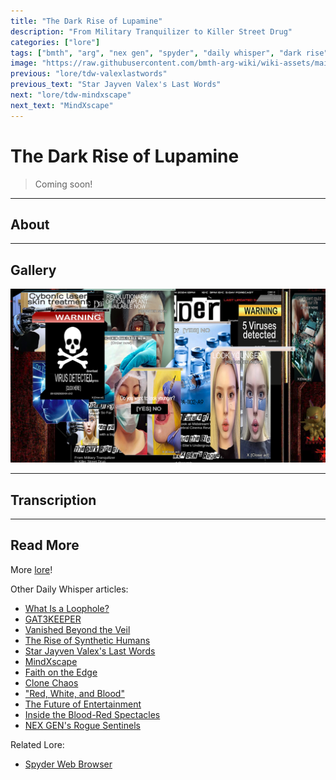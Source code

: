 ```yaml
---
title: "The Dark Rise of Lupamine"
description: "From Military Tranquilizer to Killer Street Drug"
categories: ["lore"]
tags: ["bmth", "arg", "nex gen", "spyder", "daily whisper", "dark rise", "lupamine"]
image: "https://raw.githubusercontent.com/bmth-arg-wiki/wiki-assets/main/lore/webbrowser/dailywhisper/viruses-300x300.png"
previous: "lore/tdw-valexlastwords"
previous_text: "Star Jayven Valex's Last Words"
next: "lore/tdw-mindxscape"
next_text: "MindXscape"
---
```

# The Dark Rise of Lupamine

> Coming soon!

***

## About



***

## Gallery

![lupamine article](https://raw.githubusercontent.com/bmth-arg-wiki/wiki-assets/main/lore/webbrowser/dailywhisper/viruses.png)

***

## Transcription



***

## Read More

More [lore](lore)!

Other Daily Whisper articles:

- [What Is a Loophole?](tdw-loophole)
- [GAT3KEEPER](tdw-gatekeeper)
- [Vanished Beyond the Veil](tdw-vanished)
- [The Rise of Synthetic Humans](tdw-riseofsynth)
- [Star Jayven Valex's Last Words](tdw-valexlastwords)
- [MindXscape](tdw-mindxscape)
- [Faith on the Edge](tdw-faithedge)
- [Clone Chaos](tdw-clonechaos)
- ["Red, White, and Blood"](tdw-redwhiteblood)
- [The Future of Entertainment](tdw-futureentertainment)
- [Inside the Blood-Red Spectacles](tdw-bloodredspectacles)
- [NEX GEN's Rogue Sentinels](tdw-roguesentinels)

Related Lore:

- [Spyder Web Browser](webbrowser)